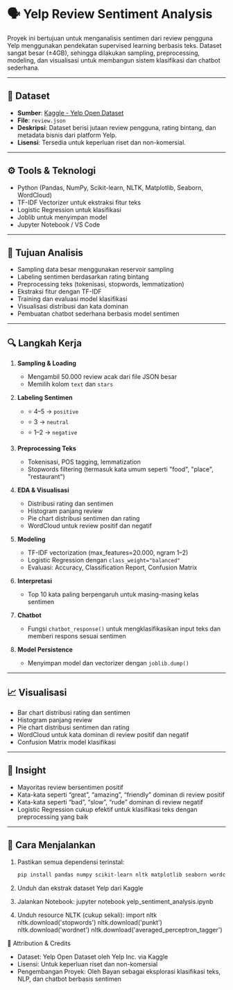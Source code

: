 # 🗣️ Yelp Review Sentiment Analysis

Proyek ini bertujuan untuk menganalisis sentimen dari review pengguna Yelp menggunakan pendekatan supervised learning berbasis teks. Dataset sangat besar (±4GB), sehingga dilakukan sampling, preprocessing, modeling, dan visualisasi untuk membangun sistem klasifikasi dan chatbot sederhana.

---

## 📁 Dataset

- **Sumber**: [Kaggle - Yelp Open Dataset](https://www.kaggle.com/datasets/yelp-dataset/yelp-dataset)
- **File**: `review.json`
- **Deskripsi**: Dataset berisi jutaan review pengguna, rating bintang, dan metadata bisnis dari platform Yelp.
- **Lisensi**: Tersedia untuk keperluan riset dan non-komersial.

---

## ⚙️ Tools & Teknologi

- Python (Pandas, NumPy, Scikit-learn, NLTK, Matplotlib, Seaborn, WordCloud)
- TF-IDF Vectorizer untuk ekstraksi fitur teks
- Logistic Regression untuk klasifikasi
- Joblib untuk menyimpan model
- Jupyter Notebook / VS Code

---

## 🎯 Tujuan Analisis

- Sampling data besar menggunakan reservoir sampling
- Labeling sentimen berdasarkan rating bintang
- Preprocessing teks (tokenisasi, stopwords, lemmatization)
- Ekstraksi fitur dengan TF-IDF
- Training dan evaluasi model klasifikasi
- Visualisasi distribusi dan kata dominan
- Pembuatan chatbot sederhana berbasis model sentimen

---

## 🔍 Langkah Kerja

1. **Sampling & Loading**
   - Mengambil 50.000 review acak dari file JSON besar
   - Memilih kolom `text` dan `stars`

2. **Labeling Sentimen**
   - ⭐ 4–5 → `positive`
   - ⭐ 3 → `neutral`
   - ⭐ 1–2 → `negative`

3. **Preprocessing Teks**
   - Tokenisasi, POS tagging, lemmatization
   - Stopwords filtering (termasuk kata umum seperti "food", "place", "restaurant")

4. **EDA & Visualisasi**
   - Distribusi rating dan sentimen
   - Histogram panjang review
   - Pie chart distribusi sentimen dan rating
   - WordCloud untuk review positif dan negatif

5. **Modeling**
   - TF-IDF vectorization (max_features=20.000, ngram 1–2)
   - Logistic Regression dengan `class_weight="balanced"`
   - Evaluasi: Accuracy, Classification Report, Confusion Matrix

6. **Interpretasi**
   - Top 10 kata paling berpengaruh untuk masing-masing kelas sentimen

7. **Chatbot**
   - Fungsi `chatbot_response()` untuk mengklasifikasikan input teks dan memberi respons sesuai sentimen

8. **Model Persistence**
   - Menyimpan model dan vectorizer dengan `joblib.dump()`

---

## 📈 Visualisasi

- Bar chart distribusi rating dan sentimen
- Histogram panjang review
- Pie chart distribusi sentimen dan rating
- WordCloud untuk kata dominan di review positif dan negatif
- Confusion Matrix model klasifikasi

---

## 🧠 Insight

- Mayoritas review bersentimen positif
- Kata-kata seperti “great”, “amazing”, “friendly” dominan di review positif
- Kata-kata seperti “bad”, “slow”, “rude” dominan di review negatif
- Logistic Regression cukup efektif untuk klasifikasi teks dengan preprocessing yang baik

---

## 🚀 Cara Menjalankan

1. Pastikan semua dependensi terinstal:
   ```bash
   pip install pandas numpy scikit-learn nltk matplotlib seaborn wordcloud joblib

2.  Unduh dan ekstrak dataset Yelp dari Kaggle

3. Jalankan Notebook:
   jupyter notebook yelp_sentiment_analysis.ipynb

4. Unduh resource NLTK (cukup sekali):
   import nltk
   nltk.download('stopwords')
   nltk.download('punkt')
   nltk.download('wordnet')
   nltk.download('averaged_perceptron_tagger')

📎 Attribution & Credits
- Dataset: Yelp Open Dataset oleh Yelp Inc. via Kaggle
- Lisensi: Untuk keperluan riset dan non-komersial
- Pengembangan Proyek: Oleh Bayan sebagai eksplorasi klasifikasi teks, NLP, dan chatbot berbasis sentimen
